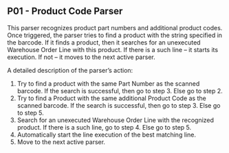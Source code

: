 ## P01 - Product Code Parser

This parser recognizes product part numbers and additional product codes. 
Once triggered, the parser tries to find a product with the string specified in the barcode. If it finds a product, then it searches for an unexecuted Warehouse Order Line with this product. If there is a such line – it starts its execution. If not – it moves to the next active parser.

A detailed description of the parser’s action:
1. Try to find a product with the same Part Number as the scanned barcode. If the search is successful, then go to step 3. Else go to step 2.
2. Try to find a Product with the same additional Product Code as the scanned barcode. If the search is successful, then go to step 3. Else go to step 5.
3. Search for an unexecuted Warehouse Order Line with the recognized product. If there is a such line, go to step 4. Else go to step 5.
4. Automatically start the line execution of the best matching line.
5. Move to the next active parser.
